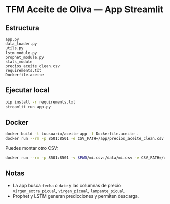 # TFM Aceite de Oliva — App Streamlit

## Estructura
```
app.py
data_loader.py
utils.py
lstm_module.py
prophet_module.py
stats_module
precios_aceite_clean.csv
requirements.txt
Dockerfile.aceite
```

## Ejecutar local
```bash
pip install -r requirements.txt
streamlit run app.py
```

## Docker
```bash
docker build -t tuusuario/aceite-app -f Dockerfile.aceite .
docker run --rm -p 8501:8501 -e CSV_PATH=/app/precios_aceite_clean.csv tuusuario/aceite-app
```
Puedes montar otro CSV:
```bash
docker run --rm -p 8501:8501 -v $PWD/mi.csv:/data/mi.csv -e CSV_PATH=/data/mi.csv tuusuario/aceite-app
```

## Notas
- La app busca `fecha` o `date` y las columnas de precio `virgen_extra_picual`, `virgen_picual`, `lampante_picual`.
- Prophet y LSTM generan predicciones y permiten descarga. 

